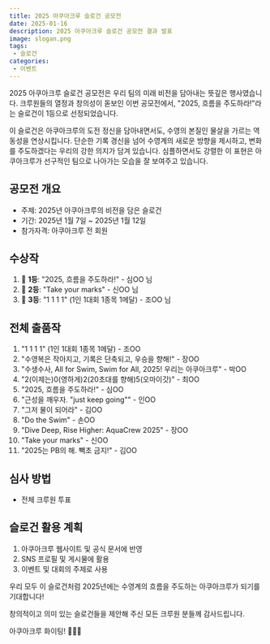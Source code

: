 ```yaml
---
title: 2025 아쿠아크루 슬로건 공모전
date: 2025-01-16
description: 2025 아쿠아크루 슬로건 공모전 결과 발표
image: slogan.png
tags:
 - 슬로건
categories:
 - 이벤트
---
```


2025 아쿠아크루 슬로건 공모전은 우리 팀의 미래 비전을 담아내는 뜻깊은 행사였습니다. 크루원들의 열정과 창의성이 돋보인 이번 공모전에서, "2025, 흐름을 주도하라!"라는 슬로건이 1등으로 선정되었습니다. 

이 슬로건은 아쿠아크루의 도전 정신을 담아내면서도, 수영의 본질인 물살을 가르는 역동성을 연상시킵니다. 단순한 기록 경신을 넘어 수영계의 새로운 방향을 제시하고, 변화를 주도하겠다는 우리의 강한 의지가 담겨 있습니다. 심플하면서도 강렬한 이 표현은 아쿠아크루가 선구적인 팀으로 나아가는 모습을 잘 보여주고 있습니다.

## 공모전 개요

- 주제: 2025년 아쿠아크루의 비전을 담은 슬로건
- 기간: 2025년 1월 7일 ~ 2025년 1월 12일
- 참가자격: 아쿠아크루 전 회원

## 수상작

1. 🥇 **1등**: "2025, 흐름을 주도하라!" - 심OO 님
2. 🥈 **2등**: "Take your marks" - 신OO 님
3. 🥉 **3등**: "1 1 1 1" (1인 1대회 1종목 1메달) - 조OO 님

## 전체 출품작

1. "1 1 1 1" (1인 1대회 1종목 1메달) - 조OO
2. "수영복은 작아지고, 기록은 단축되고, 우승을 향해!" - 장OO
3. "수생수사, All for Swim, Swim for All, 2025! 우리는 아쿠아크루" - 박OO
4. "2(이제는)0(영하게)2(20초대를 향해)5(오마이갓)" - 최OO
5. "2025, 흐름을 주도하라!" - 심OO
6. "근성을 깨우자. "just keep going"" - 인OO
7. "그저 물이 되어라" - 김OO
8. "Do the Swim" - 손OO
9. "Dive Deep, Rise Higher: AquaCrew 2025" - 장OO
10. "Take your marks" - 신OO
11. "2025는 PB의 해. 빽초 금지!" - 김OO

## 심사 방법
- 전체 크루원 투표

## 슬로건 활용 계획

1. 아쿠아크루 웹사이트 및 공식 문서에 반영
2. SNS 프로필 및 게시물에 활용
3. 이벤트 및 대회의 주제로 사용

우리 모두 이 슬로건처럼 2025년에는 수영계의 흐름을 주도하는 아쿠아크루가 되기를 기대합니다!

창의적이고 의미 있는 슬로건들을 제안해 주신 모든 크루원 분들께 감사드립니다. 

아쿠아크루 화이팅! 🏊‍♂️💪